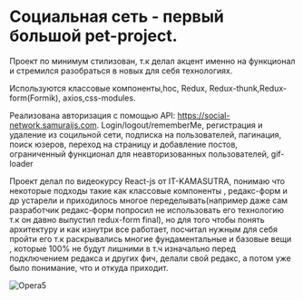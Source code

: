 # Социальная сеть - первый большой pet-project.

Проект по минимум стилизован, т.к делал акцент именно на функционал и стремился разобраться в новых для себя технологиях.

Используются классовые компоненты,hoc, Redux, Redux-thunk,Redux-form(Formik), axios,css-modules.

Реализована авторизация с помощью API: https://social-network.samuraijs.com.
Login/logout/rememberMe, регистрация и удаление из социльной сети, подписка на пользователей, пагинация,
поиск юзеров, переход на страницу и добавление постов, ограниченный функционал для неавторизованных пользователей, gif-loader 

Проект делал по видеокурсу React-js от IT-KAMASUTRA, понимаю что некоторые подходы такие как классовые компоненты , редакс-форм и др устарели и приходилось многое переделывать(например даже сам разработчик редакс-форм попросил не использовать его технологию т.к он давно выпустил redux-form final), но для того чтобы понять архитектуру и как изнутри все работает, посчитал нужным для себя пройти его т.к раскрывались многие фундаментальные и базовые вещи , которые 100% не будут лишними в т.ч изначально перед подключением редакса и других фич, делали свой редакс, а потом уже было понимание, что и откуда приходит.




![Opera5](https://user-images.githubusercontent.com/100845659/193725592-7cf994e2-6606-40f8-9cb4-2affa0f99fd9.png)

